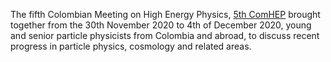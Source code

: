 The fifth Colombian Meeting on High Energy Physics, [5th ComHEP](https://indico.cern.ch/event/897772/) brought together from the 30th November 2020 to 4th of December 2020, young and senior particle physicists from Colombia and abroad, to discuss recent progress in particle physics, cosmology and related areas.
